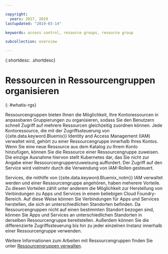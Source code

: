 ```yaml
---

copyright:
  years: 2017, 2019
lastupdated: "2019-03-14"

keywords: access control, resource groups, resource group

subcollection: overview

---
```


{:shortdesc: .shortdesc}

# Ressourcen in Ressourcengruppen organisieren
{: #whatis-rgs}

Ressourcengruppen bieten Ihnen die Möglichkeit, Ihre Kontoressourcen in anpassbaren Gruppierungen zu organisieren, sodass Sie den Benutzern schnell Zugriff auf mehrere Ressourcen gleichzeitig zuordnen können. Jede Kontoressource, die mit der Zugriffssteuerung von {{site.data.keyword.Bluemix}} Identity and Access Management (IAM) verwaltet wird, gehört zu einer Ressourcengruppe innerhalb Ihres Kontos. Wenn Sie eine neue Ressource aus dem Katalog zu Ihrem Konto hinzufügen, können Sie die Ressource einer Ressourcengruppe zuweisen. Die einzige Ausnahme hiervon stellt Kubernetes dar, das Sie nicht zur Angabe einer Ressourcengruppenzuweisung auffordert. Der Zugriff auf den Service wird vielmehr durch die Verwendung von IAM-Rollen gesteuert.

Services, die mithilfe von {{site.data.keyword.Bluemix_notm}} IAM verwaltet werden und einer Ressourcengruppe angehören, haben meherere Vorteile. Zu diesen Vorteilen zählt unter anderem die Möglichkeit zur Herstellung von Verbindungen zu Apps und Services in einem beliebigen Cloud Foundry-Bereich. Auf diese Weise können Sie Verbindungen für Apps und Services herstellen, die sich an unterschiedlichen Standorten befinden. Da Ressourcengruppen nicht auf einen bestimmten Standort bezogen sind, können Sie Apps und Services an unterschiedlichen Standorten in derselben Ressourcengruppe bereitstellen. Außerdem können Sie die differenzierte Zugriffssteuerung bis hin zu jeder einzelnen Instanz innerhalb einer Ressourcengruppe verwenden.

Weitere Informationen zum Arbeiten mit Ressourcengruppen finden Sie unter [Ressourcengruppen verwalten](/docs/resources?topic=resources-rgs). 
